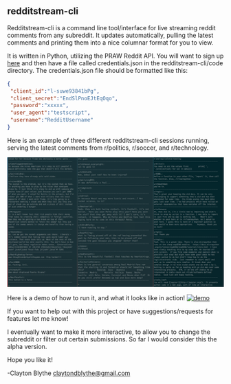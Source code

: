
## redditstream-cli 

Redditstream-cli is a command line tool/interface for live streaming reddit comments from any subreddit. It updates automatically, pulling the latest comments and printing them into a nice columnar format for you to view. 

It is written in Python, utilizing the PRAW Reddit API.
You will want to sign up [here](https://www.reddit.com/prefs/apps/) and then have a file called credentials.json in the redditstream-cli/code directory. The credentials.json file should be formatted like this:

```json
{
 "client_id":"l-suwe93841bPg",
 "client_secret":"EndSlPnoEJtEqOqo",
 "password":"xxxxx",
 "user_agent":"testscript",
 "username":"RedditUsername"
}
```
Here is an example of three different redditstream-cli sessions running, serving the latest comments from r/politics, r/soccer, and r/technology. 

![Alt Test](https://github.com/claytonblythe/redditstream-cli/blob/master/figures/screenshot.png)

Here is a demo of how to run it, and what it looks like in action! 
[![demo](https://asciinema.org/a/JZhJWeNvq1bTI8tG4VbaYPfJS.png)](https://asciinema.org/a/JZhJWeNvq1bTI8tG4VbaYPfJS?autoplay=1) 


If you want to help out with this project or have suggestions/requests for features let me know!

I eventually want to make it more interactive, to allow you to change the subreddit or filter out certain submissions. So far I would consider this the alpha version. 

Hope you like it!
 
-Clayton Blythe
claytondblythe@gmail.com
